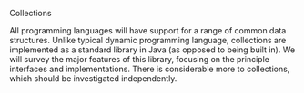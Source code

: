 Collections

All programming languages will have support for a range of common data structures. Unlike typical dynamic programming language, collections are implemented as a standard library in Java (as opposed to being built in). We will survey the major features of this library, focusing on the principle interfaces and implementations. There is considerable more to collections, which should be investigated independently.